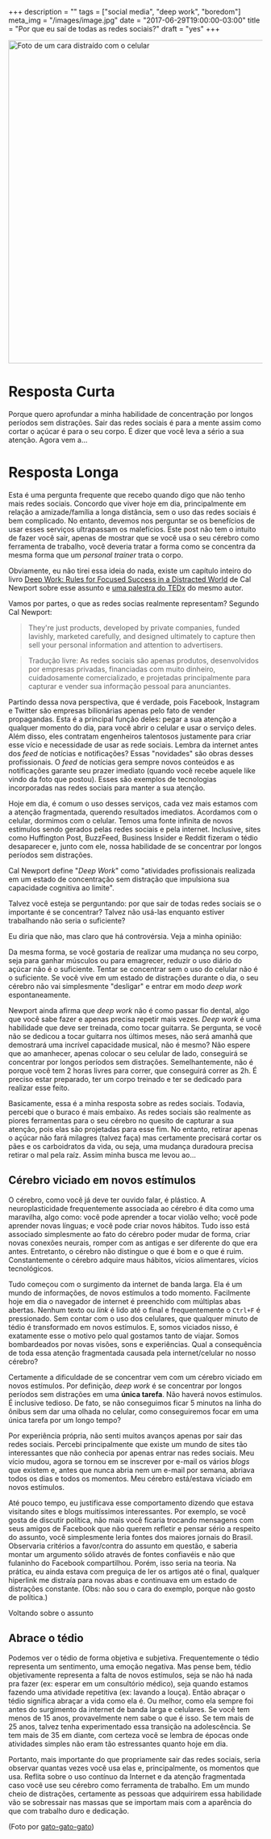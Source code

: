 +++
description = ""
tags = ["social media", "deep work", "boredom"]
meta_img = "/images/image.jpg"
date = "2017-06-29T19:00:00-03:00"
title = "Por que eu saí de todas as redes sociais?"
draft = "yes"
+++

<!-- ![distracted](/img/wiqsm/distracted-640px.jpg) -->

<img src="/img/wiqsm/distracted-640px.jpg" alt="Foto de um cara distraído com o celular" style="width: 640px;" />


# Resposta Curta
Porque quero aprofundar a minha habilidade de concentração por longos períodos sem distrações. Sair das redes sociais é para a mente assim como cortar o açúcar é para o seu corpo. É dizer que você leva a sério a sua atenção. Agora vem a...

# Resposta Longa
Esta é uma pergunta frequente que recebo quando digo que não tenho mais redes sociais. Concordo que viver hoje em dia, principalmente em relação a amizade/família a longa distância, sem o uso das redes sociais é bem complicado. No entanto, devemos nos perguntar se os benefícios de usar esses serviços ultrapassam os malefícios. Este post não tem o intuito de fazer você sair, apenas de mostrar que se você usa o seu cérebro como ferramenta de trabalho, você deveria tratar a forma como se concentra da mesma forma que um *personal trainer* trata o corpo.

Obviamente, eu não tirei essa ideia do nada, existe um capítulo inteiro do livro [Deep Work: Rules for Focused Success in a Distracted World](https://www.amazon.com/Deep-Work-Focused-Success-Distracted/dp/1455586692/ref=sr_1_1?ie=UTF8&qid=1498773281&sr=8-1&keywords=deep+work) de Cal Newport sobre esse assunto e [uma palestra do TEDx](https://www.youtube.com/watch?v=3E7hkPZ-HTk) do mesmo autor.

Vamos por partes, o que as redes socias realmente representam? Segundo Cal Newport:

> They're just products, developed by private companies, funded lavishly, marketed carefully, and designed ultimately to capture then sell your personal information and attention to advertisers.

> Tradução livre: As redes sociais são apenas produtos, desenvolvidos por empresas privadas, financiadas com muito dinheiro, cuidadosamente comercializado, e projetadas principalmente para capturar e vender sua informação pessoal para anunciantes.

Partindo dessa nova perspectiva, que é verdade, pois Facebook, Instagram e Twitter são empresas bilionárias apenas pelo fato de vender propagandas. Esta é a principal função deles: pegar a sua atenção a qualquer momento do dia, para você abrir o celular e usar o serviço deles. Além disso, eles contratam engenheiros talentosos justamente para criar esse vício e necessidade de usar as rede sociais. Lembra da internet antes dos *feed* de notícias e notificações? Essas "novidades" são obras desses profissionais. O *feed* de notícias gera sempre novos conteúdos e as notificações garante seu prazer imediato (quando você recebe aquele like vindo da foto que postou). Esses são exemplos de tecnologias incorporadas nas redes sociais para manter a sua atenção.

Hoje em dia, é comum o uso desses serviços, cada vez mais estamos com a atenção fragmentada, querendo resultados imediatos. Acordamos com o celular, dormimos com o celular. Temos uma fonte infinita de novos estímulos sendo gerados pelas redes sociais e pela internet. Inclusive, sites como Huffington Post, BuzzFeed, Business Insider e Reddit fizeram o tédio desaparecer e, junto com ele, nossa habilidade de se concentrar por longos períodos sem distrações.

Cal Newport define "*Deep Work*" como "atividades profissionais realizada em um estado de concentração sem distração que impulsiona sua capacidade cognitiva ao limite".

Talvez você esteja se perguntando: por que sair de todas redes sociais se o importante é se concentrar? Talvez não usá-las enquanto estiver trabalhando não seria o suficiente?

Eu diria que não, mas claro que há controvérsia. Veja a minha opinião:

Da mesma forma, se você gostaria de realizar uma mudança no seu corpo, seja para ganhar músculos ou para emagrecer, reduzir o uso diário do açúcar não é o suficiente. Tentar se concentrar sem o uso do celular não é o suficiente. Se você vive em um estado de distrações durante o dia, o seu cérebro não vai simplesmente "desligar" e entrar em modo *deep work* espontaneamente.

Newport ainda afirma que *deep work* não é como passar fio dental, algo que você sabe fazer e apenas precisa repetir mais vezes. *Deep work* é uma habilidade que deve ser treinada, como tocar guitarra. Se pergunta, se você não se dedicou a tocar guitarra nos últimos meses, não será amanhã que demostrará uma incrível capacidade musical, não é mesmo? Não espere que ao amanhecer, apenas colocar o seu celular de lado, conseguirá se concentrar por longos períodos sem distrações. Semelhantemente, não é porque você tem 2 horas livres para correr, que conseguirá correr as 2h. É preciso estar preparado, ter um corpo treinado e ter se dedicado para realizar esse feito.

<!-- No entanto, eu escrevi "longos **períodos** sem distrações" três (3) vezes nesse post. Ênfase em **períodos** e não "horas initerruptas", porque acredito que a melhor forma do cérebro se concentrar é em grandes blocos de **concentração total** (50-90min) seguidas de pequenos intervalos (5-15min) de pausa. Para saber mais desse tópico, recomendo [esse post](http://nymag.com/scienceofus/article/high-intensity-interval-training-work-productivity-breaks.html). -->

Basicamente, essa é a minha resposta sobre as redes sociais. Todavia, percebi que o buraco é mais embaixo. As redes sociais são realmente as piores ferramentas para o seu cérebro no quesito de capturar a sua atenção, pois elas são projetadas para esse fim. No entanto, retirar apenas o açúcar não fará milagres (talvez faça) mas certamente precisará cortar os pães e os carboidratos da vida, ou seja, uma mudança duradoura precisa retirar o mal pela raíz. Assim minha busca me levou ao...

## Cérebro viciado em novos estímulos

O cérebro, como você já deve ter ouvido falar, é plástico. A neuroplasticidade frequentemente associada ao cérebro é dita como uma maravilha, algo como: você pode aprender a tocar violão velho; você pode aprender novas línguas; e você pode criar novos hábitos. Tudo isso está associado simplesmente ao fato do cérebro poder mudar de forma, criar novas conexões neurais, romper com as antigas e ser diferente do que era antes. Entretanto, o cérebro não distingue o que é bom e o que é ruim. Constantemente o cérebro adquire maus hábitos, vícios alimentares, vícios tecnológicos.

Tudo começou com o surgimento da internet de banda larga. Ela é um mundo de informações, de novos estímulos a todo momento. Facilmente hoje em dia o navegador de internet é preenchido com múltiplas abas abertas. Nenhum texto ou *link* é lido até o final e frequentemente o `Ctrl+F` é pressionado. Sem contar com o uso dos celulares, que qualquer minuto de tédio é transformado em novos estímulos. E, somos viciados nisso, é exatamente esse o motivo pelo qual gostamos tanto de viajar. Somos bombardeados por novas visões, sons e experiências.  Qual a consequência de toda essa atenção fragmentada causada pela internet/celular no nosso cérebro?

Certamente a dificuldade de se concentrar vem com um cérebro viciado em novos estímulos. Por definição, *deep work* é se concentrar por longos períodos sem distrações em uma **única tarefa**. Não haverá novos estímulos. É inclusive tedioso. De fato, se não conseguimos ficar 5 minutos na linha do ônibus sem dar uma olhada no celular, como conseguiremos focar em uma única tarefa por um longo tempo?

Por experiência própria, não senti muitos avanços apenas por sair das redes sociais. Percebi principalmente que existe um mundo de sites tão interessantes que não conhecia por apenas entrar nas redes sociais. Meu vício mudou, agora se tornou em se inscrever por e-mail os vários *blogs* que existem e, antes que nunca abria nem um e-mail por semana, abriava todos os dias e todos os momentos. Meu cérebro está/estava víciado em novos estímulos.

Até pouco tempo, eu justificava esse comportamento dizendo que estava visitando sites e blogs muitíssimos interessantes. Por exemplo, se você gosta de discutir política, não mais você ficaria trocando mensagens com seus amigos de Facebook que não querem refletir e pensar sério a respeito do assunto, você simplesmente leria fontes dos maiores jornais do Brasil. Observaria critérios a favor/contra do assunto em questão, e saberia montar um argumento sólido através de fontes confiavéis e não que fulaninho do Facebook compartilhou.  Porém, isso seria na teoria. Na prática, eu ainda estava com preguiça de ler os artigos até o final, qualquer hiperlink me distraía para novas abas e continuava em um estado de distrações constante. (Obs: não sou o cara do exemplo, porque não gosto de política.)

Voltando sobre o assunto
<!-- Ainda em busca de melhorar minha capacidade de concentração, reli o livro **Deep Work** do Cal Newport e encontrei uma seção que falava sobre... -->

## Abrace o tédio

Podemos ver o tédio de forma objetiva e subjetiva. Frequentemente o tédio representa um sentimento, uma emoção negativa. Mas pense bem, tédio objetivamente representa a falta de novos estímulos, seja se não há nada pra fazer (ex: esperar em um consultório médico), seja quando estamos fazendo uma atividade repetitiva (ex: lavando a louça). Então abraçar o tédio significa abraçar a vida como ela é. Ou melhor, como ela sempre foi antes do surgimento da internet de banda larga e celulares. Se você tem menos de 15 anos, provavelmente nem sabe o que é isso. Se tem mais de 25 anos, talvez tenha experimentado essa transição na adolescência. Se tem mais de 35 em diante, com certeza você se lembra de épocas onde atividades simples não eram tão estressantes quanto hoje em dia.

Portanto, mais importante do que propriamente sair das redes sociais, seria observar quantas vezes você usa elas e, principalmente, os momentos que usa. Reflita sobre o uso contínuo da Internet e da atenção fragmentada caso você use seu cérebro como ferramenta de trabalho. Em um mundo cheio de distrações, certamente as pessoas que adquirirem essa habilidade vão se sobressair nas massas que se importam mais com a aparência do que com trabalho duro e dedicação.

<!-- Parabéns se você leu este post até o final, porque hoje em dia o vício das redes sociais e o uso abusivo da internet, fazem as pessoas cada vez mais ter preguiça de ler. Apenas passam os olhos na página com o mouse rolando para baixo. -->

(Foto por [gato-gato-gato](https://www.flickr.com/photos/gato-gato-gato/17274005375/in/photolist-sjrMYT-UDF39K-oxVVhU-dv7gTj-9AdV8w-8i5Asx-bM33V4-4qWLx1-o3gPud-6gurcP-dg9PwD-4e2GpY-5YQzek-4rBjE5-UeY3yG-UUEbgj-bpnQeC-7KfnK6-UsKLmo-RpYwto-8RzF4B-8WaZWn-nJsnWQ-5qWRie-6Ngakn-8Nywfc-btcKCV-gpmbTD-SU2D9a-pRjLrx-DnmArN-aovGgJ-eDpfFq-j8iceQ-k16k56-foxebu-ea8SLt-aHazVi-yAUrQ-9FdirU-TRVrqM-4Puft4-TDgrCC-56eSb1-yZFFJ-TwiGDo-dLKGXV-e1gnTq-qLb1HL-duzVgu))
